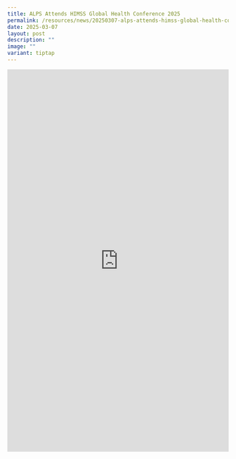 ```yaml
---
title: ALPS Attends HIMSS Global Health Conference 2025
permalink: /resources/news/20250307-alps-attends-himss-global-health-conference/
date: 2025-03-07
layout: post
description: ""
image: ""
variant: tiptap
---
```

<div class="iframe-wrapper">
<iframe style="border:none;overflow:hidden" height="869" width="100%" allowfullscreen="true" frameborder="0" src="https://www.facebook.com/plugins/post.php?href=https%3A%2F%2Fwww.facebook.com%2Falpshealthcaresupplychain%2Fposts%2Fpfbid0wp7RNq2xFggmy52rcpAJSqNsrW2DpJywyxwA9g8fDfXJui2eQDgPm4VzfbS1mUSyl&amp;show_text=true&amp;width=100%"></iframe>
</div>
<p></p>